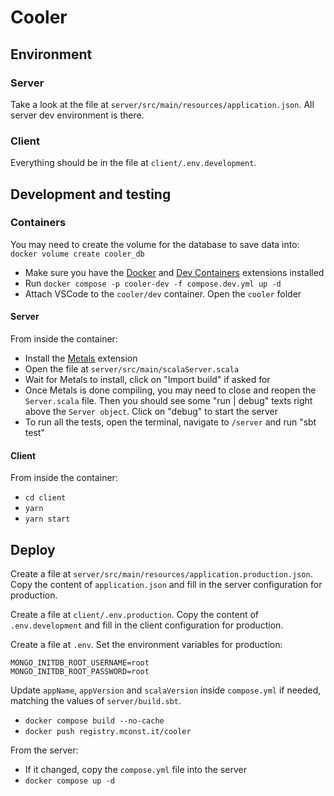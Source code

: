 # Cooler

## Environment

### Server

Take a look at the file at `server/src/main/resources/application.json`. All server dev environment is there.

### Client

Everything should be in the file at `client/.env.development`.

## Development and testing

### Containers

You may need to create the volume for the database to save data into: `docker volume create cooler_db`

- Make sure you have the [Docker](https://marketplace.visualstudio.com/items?itemName=ms-azuretools.vscode-docker) and [Dev Containers](https://marketplace.visualstudio.com/items?itemName=ms-vscode-remote.remote-containers) extensions installed
- Run `docker compose -p cooler-dev -f compose.dev.yml up -d`
- Attach VSCode to the `cooler/dev` container. Open the `cooler` folder

#### Server

From inside the container:

- Install the [Metals](https://marketplace.visualstudio.com/items?itemName=scalameta.metals) extension
- Open the file at `server/src/main/scalaServer.scala`
- Wait for Metals to install, click on "Import build" if asked for
- Once Metals is done compiling, you may need to close and reopen the `Server.scala` file. Then you should see some "run | debug" texts right above the `Server object`. Click on "debug" to start the server
- To run all the tests, open the terminal, navigate to `/server` and run "sbt test"

#### Client

From inside the container:

- `cd client`
- `yarn`
- `yarn start`

## Deploy

Create a file at `server/src/main/resources/application.production.json`. Copy the content of `application.json` and fill in the server configuration for production.

Create a file at `client/.env.production`. Copy the content of `.env.development` and fill in the client configuration for production.

Create a file at `.env`. Set the environment variables for production:

```
MONGO_INITDB_ROOT_USERNAME=root
MONGO_INITDB_ROOT_PASSWORD=root
```

Update `appName`, `appVersion` and `scalaVersion` inside `compose.yml` if needed, matching the values of `server/build.sbt`.

- `docker compose build --no-cache`
- `docker push registry.mconst.it/cooler`

From the server:

- If it changed, copy the `compose.yml` file into the server
- `docker compose up -d`
